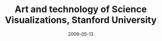 ---
date: 2009-05-13
title: "Art and technology of Science Visualizations, Stanford University"
source: VizWorld.com
sourceUrl: https://www.google.com/url?sa=D&q=https://vizworld.com/2009/05/art-and-technology-of-science-visualizations-may-18th-stanford-university/&ust=1623781860000000&usg=AOvVaw0wVELCovJlvwghU1hqHzI7&hl=en
pdfLink: 20090513-vizworld.pdf
---